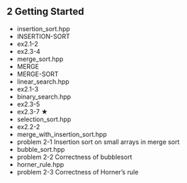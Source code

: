 2	Getting Started
-----------------------------------

- insertion_sort.hpp
 - INSERTION-SORT
 - ex2.1-2
 - ex2.3-4
- merge_sort.hpp
 - MERGE
 - MERGE-SORT
- linear_search.hpp
 - ex2.1-3
- binary_search.hpp
 - ex2.3-5
 - ex2.3-7 ★
- selection_sort.hpp
 - ex2.2-2
- merge_with_insertion_sort.hpp
 - problem 2-1 Insertion sort on small arrays in merge sort
- bubble_sort.hpp
 - problem 2-2 Correctness of bubblesort
- horner_rule.hpp
 - problem 2-3 Correctness of Horner’s rule
